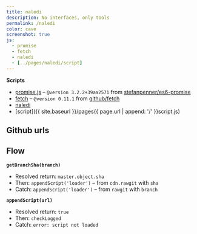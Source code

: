 ```yaml
---
title: naledi
description: No interfaces, only tools
permalink: /naledi
color: cave
screenshot: true
js:
  - promise
  - fetch
  - naledi
  - [../pages/naledi/script]
---
```


**Scripts**

- [promise.js](/js/promise.js) – `@version 3.2.2+39aa2571` from [stefanpenner/es6-promise](//github.com/stefanpenner/es6-promise)
- [fetch](/js/fetch.js) – `@version 0.11.1` from [github/fetch](//github.com/github/fetch)
- [naledi](/js/naledi.js)
- [script]({{ site.baseurl }}/pages{{ page.url | append: '/' }}script.js)

## Github urls

<ul id="variables"></ul>

## Flow

**`getBranchSha(branch)`**

- Resolved return: `master.object.sha`
- Then: `appendScript('loader')` – from `cdn.rawgit` with `sha`
- Catch: `appendScript('loader')` – from `rawgit` with `branch`

**`appendScript(url)`**

- Resolved return: `true`
- Then: `checkLogged`
- Catch: `error: script not loaded`
